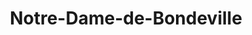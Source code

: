 ---
title: Notre-Dame-de-Bondeville
url: /notre-dame-de-bondeville/
latitude: 49.488
longitude: 1.049
---